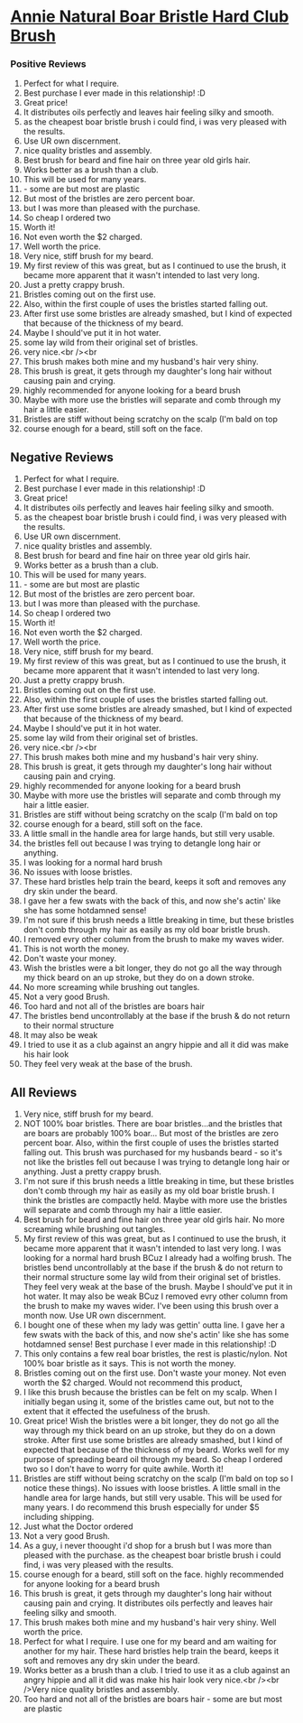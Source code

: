 # [Annie Natural Boar Bristle Hard Club Brush](https://products.checkmycream.com/products/Annie-Natural-Boar-Bristle-Hard-Club-Brush.html)

### Positive Reviews

<ol>
      <li>Perfect for what I require.  </li>
      <li>Best purchase I ever made in this relationship!  :D</li>
      <li>Great price!</li>
      <li>It distributes oils perfectly and leaves hair feeling silky and smooth.</li>
      <li>as the cheapest boar bristle brush i could find, i was very pleased with the results.</li>
      <li>Use UR own discernment.</li>
      <li>nice quality bristles and assembly.</li>
      <li>Best brush for beard and fine hair on three year old girls hair.</li>
      <li>Works better as a brush than a club.  </li>
      <li>This will be used for many years.</li>
      <li>- some are but most are plastic</li>
      <li>But most of the bristles are zero percent boar.</li>
      <li>but I was more than pleased with the purchase.</li>
      <li>So cheap I ordered two</li>
      <li>Worth it!</li>
      <li>Not even worth the $2 charged.  </li>
      <li>Well worth the price.</li>
      <li>Very nice, stiff brush for my beard.</li>
      <li>My first review of this was great, but as I continued to use the brush, it became more apparent that it wasn&#x27;t intended to last very long.</li>
      <li>Just a pretty crappy brush.</li>
      <li>Bristles coming out on the first use.  </li>
      <li>Also, within the first couple of uses the bristles started falling out.</li>
      <li>After first use some bristles are already smashed, but I kind of expected that because of the thickness of my beard.</li>
      <li>Maybe I should&#x27;ve put it in hot water.</li>
      <li>some lay wild from their original set of bristles.</li>
      <li>very nice.&lt;br /&gt;&lt;br</li>
      <li>This brush makes both mine and my husband&#x27;s hair very shiny.  </li>
      <li>This brush is great, it gets through my daughter&#x27;s long hair without causing pain and crying.</li>
      <li>highly recommended for anyone looking for a beard brush</li>
      <li>Maybe with more use the bristles will separate and comb through my hair a little easier.</li>
      <li>Bristles are stiff without being scratchy on the scalp (I&#x27;m bald on top</li>
      <li>course enough for a beard, still soft on the face.</li>
</ol>


<h2>Negative Reviews</h2>
<ol>
<li> Perfect for what I require.  </li>
<li> Best purchase I ever made in this relationship!  :D</li>
<li> Great price!</li>
<li> It distributes oils perfectly and leaves hair feeling silky and smooth.</li>
<li> as the cheapest boar bristle brush i could find, i was very pleased with the results.</li>
<li> Use UR own discernment.</li>
<li> nice quality bristles and assembly.</li>
<li> Best brush for beard and fine hair on three year old girls hair.</li>
<li> Works better as a brush than a club.  </li>
<li> This will be used for many years.</li>
<li> - some are but most are plastic</li>
<li> But most of the bristles are zero percent boar.</li>
<li> but I was more than pleased with the purchase.</li>
<li> So cheap I ordered two</li>
<li> Worth it!</li>
<li> Not even worth the $2 charged.  </li>
<li> Well worth the price.</li>
<li> Very nice, stiff brush for my beard.</li>
<li> My first review of this was great, but as I continued to use the brush, it became more apparent that it wasn&#x27;t intended to last very long.</li>
<li> Just a pretty crappy brush.</li>
<li> Bristles coming out on the first use.  </li>
<li> Also, within the first couple of uses the bristles started falling out.</li>
<li> After first use some bristles are already smashed, but I kind of expected that because of the thickness of my beard.</li>
<li> Maybe I should&#x27;ve put it in hot water.</li>
<li> some lay wild from their original set of bristles.</li>
<li> very nice.&lt;br /&gt;&lt;br</li>
<li> This brush makes both mine and my husband&#x27;s hair very shiny.  </li>
<li> This brush is great, it gets through my daughter&#x27;s long hair without causing pain and crying.</li>
<li> highly recommended for anyone looking for a beard brush</li>
<li> Maybe with more use the bristles will separate and comb through my hair a little easier.</li>
<li> Bristles are stiff without being scratchy on the scalp (I&#x27;m bald on top</li>
<li> course enough for a beard, still soft on the face.</li>
<li> A little small in the handle area for large hands, but still very usable.</li>
<li> the bristles fell out because I was trying to detangle long hair or anything.</li>
<li> I was looking for a normal hard brush</li>
<li> No issues with loose bristles.</li>
<li> These hard bristles help train the beard, keeps it soft and removes any dry skin under the beard.</li>
<li> I gave her a few swats with the back of this, and now she&#x27;s actin&#x27; like she has some hotdamned sense!  </li>
<li> I&#x27;m not sure if this brush needs a little breaking in time, but these bristles don&#x27;t comb through my hair as easily as my old boar bristle brush.  </li>
<li> I removed evry other column from the brush to make my waves wider.</li>
<li> This is not worth the money.</li>
<li> Don&#x27;t waste your money.  </li>
<li> Wish the bristles were a bit longer, they do not go all the way through my thick beard on an up stroke, but they do on a down stroke.</li>
<li> No more screaming while brushing out tangles.</li>
<li> Not a very good Brush.</li>
<li> Too hard and not all of the bristles are boars hair</li>
<li> The bristles bend uncontrollably at the base if the brush &amp; do not return to their normal structure</li>
<li> It may also be weak</li>
<li> I tried to use it as a club against an angry hippie and all it did was make his hair look</li>
<li> They feel very weak at the base of the brush.</li>
</ol>

<h2>All Reviews</h2>

<ol>
    <li> Very nice, stiff brush for my beard.</li>
    <li> NOT 100% boar bristles. There are boar bristles...and the bristles that are boars are probably 100% boar... But most of the bristles are zero percent boar. Also, within the first couple of uses the bristles started falling out. This brush was purchased for my husbands beard - so it&#x27;s not like the bristles fell out because I was trying to detangle long hair or anything. Just a pretty crappy brush.</li>
    <li> I&#x27;m not sure if this brush needs a little breaking in time, but these bristles don&#x27;t comb through my hair as easily as my old boar bristle brush.  I think the bristles are compactly held.  Maybe with more use the bristles will separate and comb through my hair a little easier.</li>
    <li> Best brush for beard and fine hair on three year old girls hair. No more screaming while brushing out tangles.</li>
    <li> My first review of this was great, but as I continued to use the brush, it became more apparent that it wasn&#x27;t intended to last very long. I was looking for a normal hard brush BCuz I already had a wolfing brush. The bristles bend uncontrollably at the base if the brush &amp; do not return to their normal structure some lay wild from their original set of bristles. They feel very weak at the base of the brush. Maybe I should&#x27;ve put it in hot water. It may also be weak BCuz I removed evry other column from the brush to make my waves wider. I&#x27;ve been using this brush over a month now. Use UR own discernment.</li>
    <li> I bought one of these when my lady was gettin&#x27; outta line.  I gave her a few swats with the back of this, and now she&#x27;s actin&#x27; like she has some hotdamned sense!  Best purchase I ever made in this relationship!  :D</li>
    <li> This only contains a few real boar bristles, the rest is plastic/nylon. Not 100% boar bristle as it says. This is not worth the money.</li>
    <li> Bristles coming out on the first use.  Don&#x27;t waste your money.  Not even worth the $2 charged.  Would not recommend this product,</li>
    <li> I like this brush because the bristles can be felt on my scalp.  When I initially began using it, some of the bristles came out, but not to the extent that it effected the usefulness of the brush.</li>
    <li> Great price! Wish the bristles were a bit longer, they do not go all the way through my thick beard on an up stroke, but they do on a down stroke. After first use some bristles are already smashed, but I kind of expected that because of the thickness of my beard. Works well for my purpose of spreading beard oil through my beard. So cheap I ordered two so I don&#x27;t have to worry for quite awhile. Worth it!</li>
    <li> Bristles are stiff without being scratchy on the scalp (I&#x27;m bald on top so I notice these things). No issues with loose bristles. A little small in the handle area for large hands, but still very usable. This will be used for many years. I do recommend this brush especially for under $5 including shipping.</li>
    <li> Just what the Doctor ordered</li>
    <li> Not a very good Brush.</li>
    <li> As a guy, i never thoought i&#x27;d shop for a brush but I was more than pleased with the purchase. as the cheapest boar bristle brush i could find, i was very pleased with the results.</li>
    <li> course enough for a beard, still soft on the face. highly recommended for anyone looking for a beard brush</li>
    <li> This brush is great, it gets through my daughter&#x27;s long hair without causing pain and crying. It distributes oils perfectly and leaves hair feeling silky and smooth.</li>
    <li> This brush makes both mine and my husband&#x27;s hair very shiny.  Well worth the price.</li>
    <li> Perfect for what I require.  I use one for my beard and am waiting for another for my hair.  These hard bristles help train the beard, keeps it soft and removes any dry skin under the beard.</li>
    <li> Works better as a brush than a club.  I tried to use it as a club against an angry hippie and all it did was make his hair look very nice.&lt;br /&gt;&lt;br /&gt;Very nice quality bristles and assembly.</li>
    <li> Too hard and not all of the bristles are boars hair - some are but most are plastic</li>
</ol>




